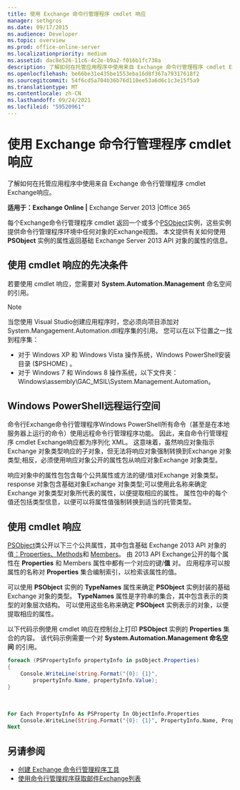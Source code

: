 ```yaml
---
title: 使用 Exchange 命令行管理程序 cmdlet 响应
manager: sethgros
ms.date: 09/17/2015
ms.audience: Developer
ms.topic: overview
ms.prod: office-online-server
ms.localizationpriority: medium
ms.assetid: dac8e526-11c6-4c2e-b9a2-f016b1fc738a
description: 了解如何在托管应用程序中使用来自 Exchange 命令行管理程序 cmdlet Exchange响应。
ms.openlocfilehash: be66be31e435be1553eba16d8f367a79317618f2
ms.sourcegitcommit: 54f6cd5a704b36b76d110ee53a6d6c1c3e15f5a9
ms.translationtype: MT
ms.contentlocale: zh-CN
ms.lasthandoff: 09/24/2021
ms.locfileid: "59520961"
---
```

# <a name="use-the-exchange-management-shell-cmdlet-response"></a>使用 Exchange 命令行管理程序 cmdlet 响应

了解如何在托管应用程序中使用来自 Exchange 命令行管理程序 cmdlet Exchange响应。
  
**适用于：Exchange Online |** Exchange Server 2013 |Office 365
  
每个Exchange命令行管理程序 cmdlet 返回一个或多个[PSObject](https://msdn.microsoft.com/library/system.management.automation.psobject%28VS.85%29.aspx)实例，这些实例提供命令行管理程序环境中任何对象的Exchange视图。 本文提供有关如何使用 **PSObject** 实例的属性返回基础 Exchange Server 2013 API 对象的属性的信息。 
  
## <a name="prerequisites-for-using-cmdlet-responses"></a>使用 cmdlet 响应的先决条件
<a name="prerequisites_bk"> </a>

若要使用 cmdlet 响应，您需要对 **System.Automation.Management** 命名空间的引用。 
  
> [!NOTE]
>  当您使用 Visual Studio创建应用程序时，您必须向项目添加对System.Mangagement.Automation.dll程序集的引用。 您可以在以下位置之一找到程序集： 
> - 对于 Windows XP 和 Windows Vista 操作系统，Windows PowerShell安装目录 ($PSHOME) 。 
> - 对于 Windows 7 和 Windows 8 操作系统，以下文件夹：Windows\assembly\GAC_MSIL\System.Management.Automation。 
  
## <a name="windows-powershell-remote-runspace"></a>Windows PowerShell远程运行空间
<a name="usingremoterunspace_bk"> </a>

命令行Exchange命令行管理程序Windows PowerShell所有命令（甚至是在本地服务器上运行的命令）使用远程命令行管理程序功能。 因此，来自命令行管理程序 cmdlet Exchange响应都为序列化 XML。 这意味着，虽然响应对象指示Exchange 对象类型响应的子对象，但无法将响应对象强制转换到Exchange 对象类型;相反，必须使用响应对象公开的属性包从响应对象Exchange 对象类型。
  
响应对象中的属性包包含每个公共属性或方法的键/值对Exchange 对象类型。 response 对象包含基础对象Exchange 对象类型;可以使用此名称来确定Exchange 对象类型对象所代表的属性，以便提取相应的属性。 属性包中的每个值还包括类型信息，以便可以将属性值强制转换到适当的托管类型。
  
## <a name="use-the-cmdlet-response"></a>使用 cmdlet 响应
<a name="usingPSObject_bk"> </a>

[PSObject](https://msdn.microsoft.com/library/system.management.automation.psobject%28VS.85%29.aspx)类公开以下三个公共属性，其中包含基础 Exchange 2013 API 对象的值[：Properties、Methods](https://msdn.microsoft.com/library/system.management.automation.psobject.properties%28VS.85%29.aspx)和[](https://msdn.microsoft.com/library/system.management.automation.psobject.methods%28VS.85%29.aspx) [Members](https://msdn.microsoft.com/library/system.management.automation.psobject.members%28VS.85%29.aspx)。 由 2013 API Exchange公开的每个属性在 **Properties** 和 Members 属性中都有一个对应的键/**值** 对。 应用程序可以按属性的名称对 **Properties** 集合编制索引，以检索该属性的值。 
  
可以使用 **PSObject** 实例的 **TypeNames** 属性来确定 **PSObject** 实例封装的基础 Exchange 对象的类型。 **TypeNames** 属性是字符串的集合，其中包含表示的类型的对象层次结构。 可以使用这些名称来确定 **PSObject** 实例表示的对象，以便提取相应的属性。 
  
以下代码示例使用 cmdlet 响应在控制台上打印 **PSObject** 实例的 **Properties** 集合的内容。 该代码示例需要一个对 **System.Automation.Management 命名空间** 的引用。 
  
```cs
foreach (PSPropertyInfo propertyInfo in psObject.Properties)
{
    Console.WriteLine(string.Format("{0}: {1}",
        propertyInfo.Name, propertyInfo.Value);
}
```

<br/>

```vb
For Each PropertyInfo As PSProperty In ObjectInfo.Properties
    Console.WriteLine(String.Format("{0}: {1}", PropertyInfo.Name, PropertyInfo.Value))
Next

```

## <a name="see-also"></a>另请参阅

- [创建 Exchange 命令行管理程序工具](create-exchange-management-shell-tools.md)   
- [使用命令行管理程序获取邮件Exchange列表](how-to-get-a-list-of-mail-users-by-using-the-exchange-management-shell.md)
    


